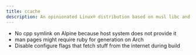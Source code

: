 ```yaml
---
title: ccache
description: An opinionated Linux® distribution based on musl libc and toybox
---
```


- No cpp symlink on Alpine because host system does not provide it
- man pages might require ruby for generation on Arch
- Disable configure flags that fetch stuff from the internet during build
